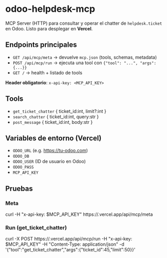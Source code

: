 
# odoo-helpdesk-mcp

MCP Server (HTTP) para consultar y operar el chatter de `helpdesk.ticket` en Odoo.
Listo para desplegar en **Vercel**.

## Endpoints principales

- `GET /api/mcp/meta`  -> devuelve `mcp.json` (tools, schemas, metadata)
- `POST /api/mcp/run`  -> ejecuta una tool con `{"tool": "...", "args": {...}}`
- `GET /`              -> health + listado de tools

**Header obligatorio**: `x-api-key: <MCP_API_KEY>`

## Tools
- `get_ticket_chatter` { ticket_id:int, limit?:int }
- `search_chatter` { ticket_id:int, query:str }
- `post_message` { ticket_id:int, body:str }

## Variables de entorno (Vercel)
- `ODOO_URL`  (e.g. https://tu-odoo.com)
- `ODOO_DB`
- `ODOO_USER` (ID de usuario en Odoo)
- `ODOO_PASS`
- `MCP_API_KEY`

## Pruebas

### Meta
curl -H "x-api-key: $MCP_API_KEY" https://<app>.vercel.app/api/mcp/meta

### Run (get_ticket_chatter)
curl -X POST https://<app>.vercel.app/api/mcp/run           -H "x-api-key: $MCP_API_KEY" -H "Content-Type: application/json"           -d '{"tool":"get_ticket_chatter","args":{"ticket_id":45,"limit":50}}'
